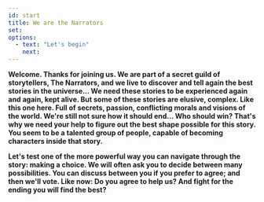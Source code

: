```yaml
---
id: start
title: We are the Narrators
set:
options:
  - text: "Let's begin"
    next:
---
```


**Welcome. Thanks for joining us. We are part of a secret guild of storytellers, The Narrators, and we live to discover and tell again the best stories in the universe... We need these stories to be experienced again and again, kept alive. But some of these stories are elusive, complex. Like this one here. Full of secrets, passion, conflicting morals and visions of the world. We're still not sure how it should end... Who should win? That's why we need your help to figure out the best shape possible for this story. You seem to be a talented group of people, capable of becoming characters inside that story.**


**Let's test one of the more powerful way you can navigate through the story: making a choice. We will often ask you to decide between many possibilities. You can discuss between you if you prefer to agree; and then we'll vote. Like now: Do you agree to help us? And fight for the ending you will find the best?**